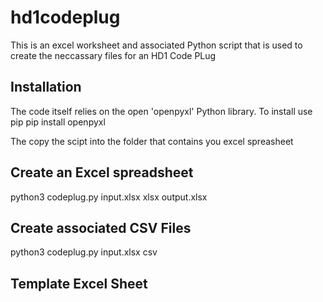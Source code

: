 # hd1codeplug
This is an excel worksheet and associated Python script that is used to create the neccassary files for an HD1 Code PLug

## Installation 
The code itself relies on the open 'openpyxl' Python library. To install use pip
pip install openpyxl

The copy the scipt into the folder that contains you excel spreasheet

## Create an Excel spreadsheet
python3 codeplug.py input.xlsx xlsx output.xlsx

## Create associated CSV Files
python3 codeplug.py input.xlsx csv

## Template Excel Sheet


